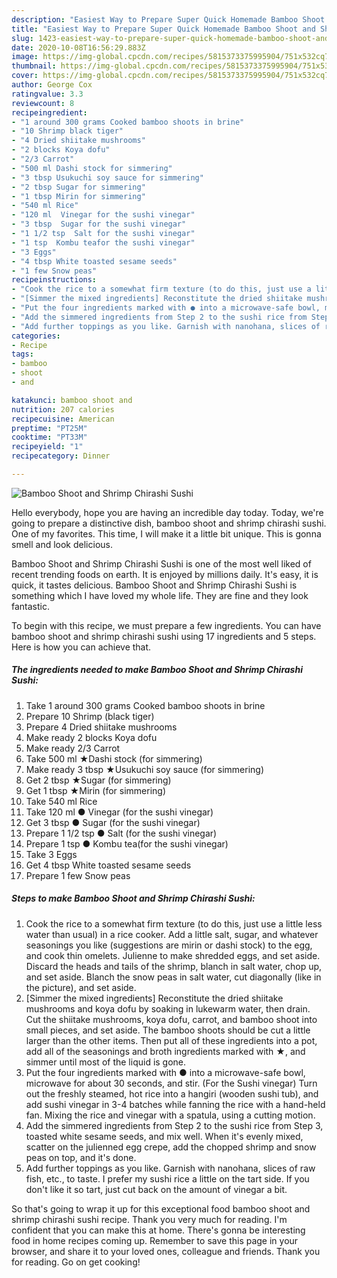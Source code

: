 ```yaml
---
description: "Easiest Way to Prepare Super Quick Homemade Bamboo Shoot and Shrimp Chirashi Sushi"
title: "Easiest Way to Prepare Super Quick Homemade Bamboo Shoot and Shrimp Chirashi Sushi"
slug: 1423-easiest-way-to-prepare-super-quick-homemade-bamboo-shoot-and-shrimp-chirashi-sushi
date: 2020-10-08T16:56:29.883Z
image: https://img-global.cpcdn.com/recipes/5815373375995904/751x532cq70/bamboo-shoot-and-shrimp-chirashi-sushi-recipe-main-photo.jpg
thumbnail: https://img-global.cpcdn.com/recipes/5815373375995904/751x532cq70/bamboo-shoot-and-shrimp-chirashi-sushi-recipe-main-photo.jpg
cover: https://img-global.cpcdn.com/recipes/5815373375995904/751x532cq70/bamboo-shoot-and-shrimp-chirashi-sushi-recipe-main-photo.jpg
author: George Cox
ratingvalue: 3.3
reviewcount: 8
recipeingredient:
- "1 around 300 grams Cooked bamboo shoots in brine"
- "10 Shrimp black tiger"
- "4 Dried shiitake mushrooms"
- "2 blocks Koya dofu"
- "2/3 Carrot"
- "500 ml Dashi stock for simmering"
- "3 tbsp Usukuchi soy sauce for simmering"
- "2 tbsp Sugar for simmering"
- "1 tbsp Mirin for simmering"
- "540 ml Rice"
- "120 ml  Vinegar for the sushi vinegar"
- "3 tbsp  Sugar for the sushi vinegar"
- "1 1/2 tsp  Salt for the sushi vinegar"
- "1 tsp  Kombu teafor the sushi vinegar"
- "3 Eggs"
- "4 tbsp White toasted sesame seeds"
- "1 few Snow peas"
recipeinstructions:
- "Cook the rice to a somewhat firm texture (to do this, just use a little less water than usual) in a rice cooker. Add a little salt, sugar, and whatever seasonings you like (suggestions are mirin or dashi stock) to the egg, and cook thin omelets. Julienne to make shredded eggs, and set aside. Discard the heads and tails of the shrimp, blanch in salt water, chop up, and set aside. Blanch the snow peas in salt water, cut diagonally (like in the picture), and set aside."
- "[Simmer the mixed ingredients] Reconstitute the dried shiitake mushrooms and koya dofu by soaking in lukewarm water, then drain. Cut the shiitake mushrooms, koya dofu, carrot, and bamboo shoot into small pieces, and set aside. The bamboo shoots should be cut a little larger than the other items. Then put all of these ingredients into a pot, add all of the seasonings and broth ingredients marked with ★, and simmer until most of the liquid is gone."
- "Put the four ingredients marked with ● into a microwave-safe bowl, microwave for about 30 seconds, and stir.  (For the Sushi vinegar)  Turn out the freshly steamed, hot rice into a hangiri (wooden sushi tub), and add sushi vinegar in 3-4 batches while fanning the rice with a hand-held fan. Mixing the rice and vinegar with a spatula, using a cutting motion."
- "Add the simmered ingredients from Step 2 to the sushi rice from Step 3, toasted white sesame seeds, and mix well. When it&#39;s evenly mixed, scatter on the julienned egg crepe, add the chopped shrimp and snow peas on top, and it&#39;s done."
- "Add further toppings as you like. Garnish with nanohana, slices of raw fish, etc., to taste. I prefer my sushi rice a little on the tart side. If you don&#39;t like it so tart, just cut back on the amount of vinegar a bit."
categories:
- Recipe
tags:
- bamboo
- shoot
- and

katakunci: bamboo shoot and 
nutrition: 207 calories
recipecuisine: American
preptime: "PT25M"
cooktime: "PT33M"
recipeyield: "1"
recipecategory: Dinner

---
```



![Bamboo Shoot and Shrimp Chirashi Sushi](https://img-global.cpcdn.com/recipes/5815373375995904/751x532cq70/bamboo-shoot-and-shrimp-chirashi-sushi-recipe-main-photo.jpg)

Hello everybody, hope you are having an incredible day today. Today, we're going to prepare a distinctive dish, bamboo shoot and shrimp chirashi sushi. One of my favorites. This time, I will make it a little bit unique. This is gonna smell and look delicious.



Bamboo Shoot and Shrimp Chirashi Sushi is one of the most well liked of recent trending foods on earth. It is enjoyed by millions daily. It's easy, it is quick, it tastes delicious. Bamboo Shoot and Shrimp Chirashi Sushi is something which I have loved my whole life. They are fine and they look fantastic.


To begin with this recipe, we must prepare a few ingredients. You can have bamboo shoot and shrimp chirashi sushi using 17 ingredients and 5 steps. Here is how you can achieve that.

<!--inarticleads1-->

##### The ingredients needed to make Bamboo Shoot and Shrimp Chirashi Sushi:

1. Take 1 around 300 grams Cooked bamboo shoots in brine
1. Prepare 10 Shrimp (black tiger)
1. Prepare 4 Dried shiitake mushrooms
1. Make ready 2 blocks Koya dofu
1. Make ready 2/3 Carrot
1. Take 500 ml ★Dashi stock (for simmering)
1. Make ready 3 tbsp ★Usukuchi soy sauce (for simmering)
1. Get 2 tbsp ★Sugar (for simmering)
1. Get 1 tbsp ★Mirin (for simmering)
1. Take 540 ml Rice
1. Take 120 ml ● Vinegar (for the sushi vinegar)
1. Get 3 tbsp ● Sugar (for the sushi vinegar)
1. Prepare 1 1/2 tsp ● Salt (for the sushi vinegar)
1. Prepare 1 tsp ● Kombu tea(for the sushi vinegar)
1. Take 3 Eggs
1. Get 4 tbsp White toasted sesame seeds
1. Prepare 1 few Snow peas




<!--inarticleads2-->

##### Steps to make Bamboo Shoot and Shrimp Chirashi Sushi:

1. Cook the rice to a somewhat firm texture (to do this, just use a little less water than usual) in a rice cooker. Add a little salt, sugar, and whatever seasonings you like (suggestions are mirin or dashi stock) to the egg, and cook thin omelets. Julienne to make shredded eggs, and set aside. Discard the heads and tails of the shrimp, blanch in salt water, chop up, and set aside. Blanch the snow peas in salt water, cut diagonally (like in the picture), and set aside.
1. [Simmer the mixed ingredients] Reconstitute the dried shiitake mushrooms and koya dofu by soaking in lukewarm water, then drain. Cut the shiitake mushrooms, koya dofu, carrot, and bamboo shoot into small pieces, and set aside. The bamboo shoots should be cut a little larger than the other items. Then put all of these ingredients into a pot, add all of the seasonings and broth ingredients marked with ★, and simmer until most of the liquid is gone.
1. Put the four ingredients marked with ● into a microwave-safe bowl, microwave for about 30 seconds, and stir.  (For the Sushi vinegar)  Turn out the freshly steamed, hot rice into a hangiri (wooden sushi tub), and add sushi vinegar in 3-4 batches while fanning the rice with a hand-held fan. Mixing the rice and vinegar with a spatula, using a cutting motion.
1. Add the simmered ingredients from Step 2 to the sushi rice from Step 3, toasted white sesame seeds, and mix well. When it&#39;s evenly mixed, scatter on the julienned egg crepe, add the chopped shrimp and snow peas on top, and it&#39;s done.
1. Add further toppings as you like. Garnish with nanohana, slices of raw fish, etc., to taste. I prefer my sushi rice a little on the tart side. If you don&#39;t like it so tart, just cut back on the amount of vinegar a bit.




So that's going to wrap it up for this exceptional food bamboo shoot and shrimp chirashi sushi recipe. Thank you very much for reading. I'm confident that you can make this at home. There's gonna be interesting food in home recipes coming up. Remember to save this page in your browser, and share it to your loved ones, colleague and friends. Thank you for reading. Go on get cooking!
